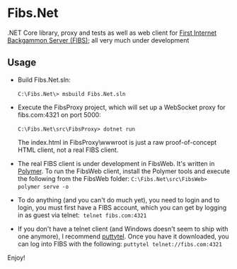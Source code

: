 # Fibs.Net
.NET Core library, proxy and tests as well as web client for [First Internet Backgammon Server (FIBS)](http://fibs.com); all very much under development

## Usage

* Build Fibs.Net.sln:
  ​

  `C:\Fibs.Net\> msbuild Fibs.Net.sln`
  ​

* Execute the FibsProxy project, which will set up a WebSocket proxy for fibs.com:4321 on port 5000:
  ​

  `C:\Fibs.Net\src\FibsProxy> dotnet run`
  ​

  The index.html in FibsProxy\wwwroot is just a raw proof-of-concept HTML client, not a real FIBS client.

* The real FIBS client is under development in FibsWeb. It's written in [Polymer](http://polymer-project.org). To run the FibsWeb client, install the Polymer tools and execute the following from the FibsWeb folder:
  ​
  `C:\Fibs.Net\src\FibsWeb> polymer serve -o`
  ​

* To do anything (and you can't do much yet), you need to login and to login, you must first have a FIBS account, which you can get by logging in as guest via telnet:
  ​
  `telnet fibs.com:4321`
  ​

* If you don't have a telnet client (and Windows doesn't seem to ship with one anymore), I recommend [puttytel](http://www.chiark.greenend.org.uk/~sgtatham/putty/download.html). Once you have it downloaded, you can log into FIBS with the following:
  ​
  `puttytel telnet://fibs.com:4321`

Enjoy!